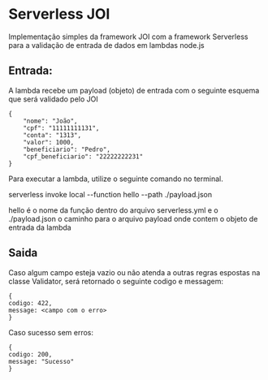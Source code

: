 # Serverless JOI

Implementação simples da framework JOI com a framework Serverless para a validação de entrada de dados em lambdas node.js

## Entrada:

A lambda recebe um payload (objeto) de entrada com o seguinte esquema que será validado pelo JOI

```
{
    "nome": "João",
    "cpf": "11111111131",
    "conta": "1313",
    "valor": 1000,
    "beneficiario": "Pedro",
    "cpf_beneficiario": "22222222231"
}
```

 
Para executar a lambda, utilize o seguinte comando no terminal.

serverless invoke local --function hello --path ./payload.json

hello é o nome da função dentro do arquivo serverless.yml e o ./payload.json o caminho para o arquivo payload onde contem o objeto de entrada da lambda


## Saida

Caso algum campo esteja vazio ou não atenda a outras regras espostas na classe Validator, será retornado o seguinte codigo e messagem:

```
{
codigo: 422,
message: <campo com o erro>
}
```

Caso sucesso sem erros:

```
{
codigo: 200,
message: "Sucesso"
}
```
